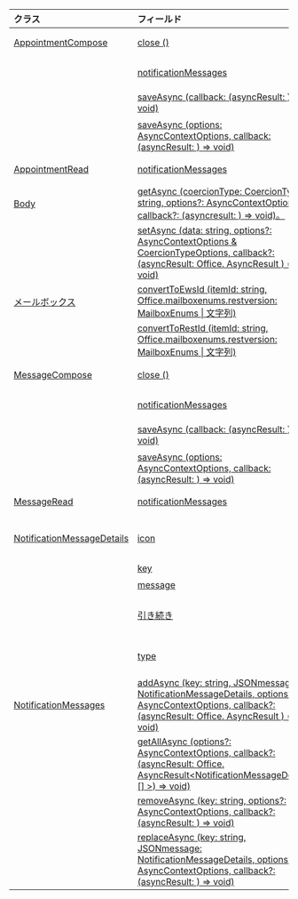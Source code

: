 | クラス | フィールド | 説明 |
|:---|:---|:---|
|[AppointmentCompose](/javascript/api/outlook/outlook.appointmentcompose)|[close ()](/javascript/api/outlook/outlook.appointmentcompose#close--)|構成されている現在のアイテムを閉じます。|
||[notificationMessages](/javascript/api/outlook/outlook.appointmentcompose#notificationmessages)|アイテムの通知メッセージを取得します。|
||[saveAsync (callback: (asyncResult: <string> ) => void)](/javascript/api/outlook/outlook.appointmentcompose#saveasync-callback--asyncresult-)|項目を非同期的に保存します。|
||[saveAsync (options: AsyncContextOptions, callback: (asyncResult: <string> ) => void)](/javascript/api/outlook/outlook.appointmentcompose#saveasync-options--callback--asyncresult-)|項目を非同期的に保存します。|
|[AppointmentRead](/javascript/api/outlook/outlook.appointmentread)|[notificationMessages](/javascript/api/outlook/outlook.appointmentread#notificationmessages)|アイテムの通知メッセージを取得します。|
|[Body](/javascript/api/outlook/outlook.body)|[getAsync (coercionType: CoercionType \| string, options?: AsyncContextOptions, callback?: (asyncresult: <string> ) => void)。](/javascript/api/outlook/outlook.body#getasync-coerciontype--options--callback--asyncresult-)|現在の本文を指定された形式で返します。|
||[setAsync (data: string, options?: AsyncContextOptions & CoercionTypeOptions, callback?: (asyncResult: Office. AsyncResult <void> ) => void)](/javascript/api/outlook/outlook.body#setasync-data--options--callback--asyncresult-)|本文全体を指定されたテキストに置換します。|
|[メールボックス](/javascript/api/outlook/outlook.mailbox)|[convertToEwsId (itemId: string, Office.mailboxenums.restversion: MailboxEnums \| 文字列)](/javascript/api/outlook/outlook.mailbox#converttoewsid-itemid--restversion-)|REST 形式のアイテム ID を EWS 形式に変換します。|
||[convertToRestId (itemId: string, Office.mailboxenums.restversion: MailboxEnums \| 文字列)](/javascript/api/outlook/outlook.mailbox#converttorestid-itemid--restversion-)|EWS 形式のアイテム ID を REST 形式に変換します。|
|[MessageCompose](/javascript/api/outlook/outlook.messagecompose)|[close ()](/javascript/api/outlook/outlook.messagecompose#close--)|構成されている現在のアイテムを閉じます。|
||[notificationMessages](/javascript/api/outlook/outlook.messagecompose#notificationmessages)|アイテムの通知メッセージを取得します。|
||[saveAsync (callback: (asyncResult: <string> ) => void)](/javascript/api/outlook/outlook.messagecompose#saveasync-callback--asyncresult-)|項目を非同期的に保存します。|
||[saveAsync (options: AsyncContextOptions, callback: (asyncResult: <string> ) => void)](/javascript/api/outlook/outlook.messagecompose#saveasync-options--callback--asyncresult-)|項目を非同期的に保存します。|
|[MessageRead](/javascript/api/outlook/outlook.messageread)|[notificationMessages](/javascript/api/outlook/outlook.messageread#notificationmessages)|アイテムの通知メッセージを取得します。|
|[NotificationMessageDetails](/javascript/api/outlook/outlook.notificationmessagedetails)|[icon](/javascript/api/outlook/outlook.notificationmessagedetails#icon)|`Resources`セクションのマニフェストで定義されているアイコンへの参照。|
||[key](/javascript/api/outlook/outlook.notificationmessagedetails#key)|通知メッセージの識別子。|
||[message](/javascript/api/outlook/outlook.notificationmessagedetails#message)|通知メッセージのテキスト。|
||[引き続き](/javascript/api/outlook/outlook.notificationmessagedetails#persistent)|メッセージを永続的にする必要があるかどうかを指定します。|
||[type](/javascript/api/outlook/outlook.notificationmessagedetails#type)|メッセージのを指定し `ItemNotificationMessageType` ます。|
|[NotificationMessages](/javascript/api/outlook/outlook.notificationmessages)|[addAsync (key: string, JSONmessage: NotificationMessageDetails, options?: AsyncContextOptions, callback?: (asyncResult: Office. AsyncResult <void> ) => void)](/javascript/api/outlook/outlook.notificationmessages#addasync-key--jsonmessage--options--callback--asyncresult-)|アイテムに通知を追加します。|
||[getAllAsync (options?: AsyncContextOptions, callback?: (asyncResult: Office. AsyncResult<NotificationMessageDetails [] >) => void)](/javascript/api/outlook/outlook.notificationmessages#getallasync-options--callback--asyncresult-)|アイテムのすべてのキーとメッセージを返します。|
||[removeAsync (key: string, options?: AsyncContextOptions, callback?: (asyncResult: <void> ) => void)](/javascript/api/outlook/outlook.notificationmessages#removeasync-key--options--callback--asyncresult-)|アイテムの通知メッセージを削除します。|
||[replaceAsync (key: string, JSONmessage: NotificationMessageDetails, options?: AsyncContextOptions, callback?: (asyncResult: <void> ) => void)](/javascript/api/outlook/outlook.notificationmessages#replaceasync-key--jsonmessage--options--callback--asyncresult-)|指定のキーが含まれる通知メッセージを別のメッセージに置換します。|
